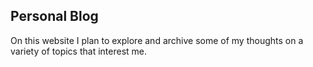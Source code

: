 ## Personal Blog

On this website I plan to explore and archive some of my thoughts on a variety of topics that interest me.

